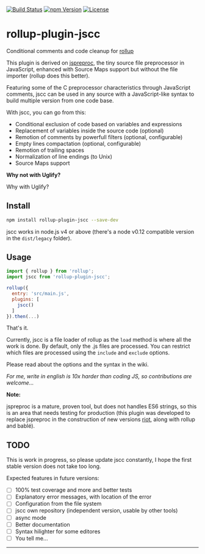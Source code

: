 [![Build Status][build-image]][build-url]
[![npm Version][npm-image]][npm-url]
[![License][license-image]][license-url]

# rollup-plugin-jscc

Conditional comments and code cleanup for [rollup](http://rollupjs.org/)

This plugin is derived on [jspreproc](http://amarcruz.github.io/jspreproc), the tiny source file preprocessor in JavaScript, enhanced with Source Maps support but without the file importer (rollup does this better).

Featuring some of the C preprocessor characteristics through JavaScript comments, jscc can be used in any source with a JavaScript-like syntax to build multiple version from one code base.

With jscc, you can go from this:

* Conditional exclusion of code based on variables and expressions
* Replacement of variables inside the source code (optional)
* Remotion of comments by powerfull filters (optional, configurable)
* Empty lines compactation (optional, configurable)
* Remotion of trailing spaces
* Normalization of line endings (to Unix)
* Source Maps support

**Why not with Uglify?**

Why with Uglify?

## Install

```sh
npm install rollup-plugin-jscc --save-dev
```

jscc works in node.js v4 or above (there's a node v0.12 compatible version in the `dist/legacy` folder).

## Usage

```js
import { rollup } from 'rollup';
import jscc from 'rollup-plugin-jscc';

rollup({
  entry: 'src/main.js',
  plugins: [
    jscc()
  ]
}).then(...)
```

That's it.

Currently, jscc is a file loader of rollup as the `load` method is where all the work is done.
By default, only the .js files are processed. You can restrict which files are processed using the `include` and `exclude` options.

Please read about the options and the syntax in the wiki.

_For me, write in english is 10x harder than coding JS, so contributions are welcome..._

**Note:**

jspreproc is a mature, proven tool, but does not handles ES6 strings, so this is an area that needs testing for production (this plugin was developed to replace jspreproc in the construction of new versions [riot](https://riotjs.com), along with rollup and bablé).

## TODO

This is work in progress, so please update jscc constantly, I hope the first stable version does not take too long.

Expected features in future versions:

- [ ] 100% test coverage and more and better tests
- [ ] Explanatory error messages, with location of the error
- [ ] Configuration from the file system
- [ ] jscc own repository (independent version, usable by other tools)
- [ ] async mode
- [ ] Better documentation
- [ ] Syntax hilighter for some editores
- [ ] You tell me...

---

[build-image]:    https://img.shields.io/travis/aMarCruz/rollup-plugin-jscc.svg
[build-url]:      https://travis-ci.org/aMarCruz/rollup-plugin-jscc
[npm-image]:      https://img.shields.io/npm/v/rollup-plugin-jscc.svg
[npm-url]:        https://www.npmjs.com/package/rollup-plugin-jscc
[license-image]:  https://img.shields.io/npm/l/express.svg
[license-url]:    https://github.com/aMarCruz/rollup-plugin-jscc/blob/master/LICENSE
